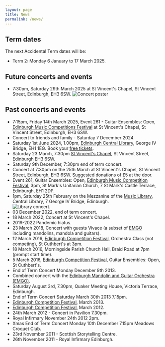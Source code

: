 ```yaml
---
layout: page
title: News
permalink: /news/
---
```


## Term dates

The next Accidental Term dates will be:

* Term 2: Monday 6 January to 17 March 2025.

## Future concerts and events

* 7:30pm, Saturday 29th March 2025 at St Vincent's Chapel, St Vincent Street, Edinburgh, EH3 6SW.
  ![Concert poster](/images/assets/Concert_Flyer_March_2025.png)
## Past concerts and events

* 7:15pm, Friday 14th March 2025, Event 261 - Guitar Ensembles: Open, [Edinburgh Music Competitions Festival](https://www.ecfest.org/) at St Vincent's Chapel, St Vincent Street, Edinburgh, EH3 6SW.
* Concert to friends and family - Saturday 7 December 2024.
* Saturday 1st June 2024, 1.00pm, [Edinburgh Central Library](https://www.edinburgh.gov.uk/directory-record/1229174/central-library), George IV Bridge, EH1 1EG. Book your [free tickets](https://www.ticketsource.co.uk/edinburgh-central-library/t-gaezeda).
* Saturday 23 March, 7:30pm [St Vincent's Chapel](https://www.stvincentschapel.org.uk/), St Vincent Street, Edinburgh EH3 6SW.
* Saturday 9th December, 7:30pm end of term concert.
* Concert at 7:30pm on the 25th March at St Vincent's Chapel, St Vincent Street, Edinburgh, EH3 6SW. Suggested donations of £5 at the door.
* Event 261, Guitar Ensembles: Open, [Edinburgh Music Competition Festival](https://www.ecfest.org/), 3pm, St Mark's Unitarian Church, 7 St Mark's Castle Terrace, Edinburgh, EH1 2DP.
* 1pm, Saturday 25th February on the Mezzanine of the [Music Library](https://www.edinburgh.gov.uk/directory-record/1229191/music-library), Central Library, 7 George IV Bridge, Edinburgh.<br/>
![Library concert.](/images/assets/LibraryConcert.jpg)
* 03 December 2022, end of term concert.
* 18 March 2022, Concert at St Vincent's Chapel.
* 2019-2022 Pandemic hiatus.
* 23 March 2018, Concert with guests Vivace (a subset of [EMGO](http://emgo.org.uk/)  including mandolins, mandola and guitars).
* 12 March 2016, [Edinburgh Competition Festival](https://www.ecfest.org/), Orchestra Class (not competing), St Cuthbert's at 3pm.
* 18 March 2016, Morningside Parish Church Hall, Braid Road at 7pm (prompt start time). 
* 5 March 2016, [Edinburgh Competition Festival](https://www.ecfest.org/), Guitar Ensembles: Open, St Cuthbert's.
* End of Term Concert Monday December 9th 2013.
* Combined concert with the [Edinburgh Mandolin and Guitar Orchestra (EMGO)](http://emgo.org.uk/).
* Saturday August 3rd, 7.30pm, Quaker Meeting House, Victoria Terrace, Edinburgh.
* End of Term Concert Saturday March 30th 2013 7.15pm.
* [Edinburgh Competition Festival](https://www.ecfest.org/), March 2013.
* [Edinburgh Competition Festival](https://www.ecfest.org/), March 2012.
* 24th March 2012 - Concert in Pavilion 7.30pm.
* Royal Infirmary November 24th 2012 2pm.
* Xmas End of Term Concert Monday 10th December 7.15pm Meadows Croquet Club.
* 23rd November 2011 - Scottish Storytelling Centre.
* 26th November 2011 - Royal Infirmary Edinburgh.

